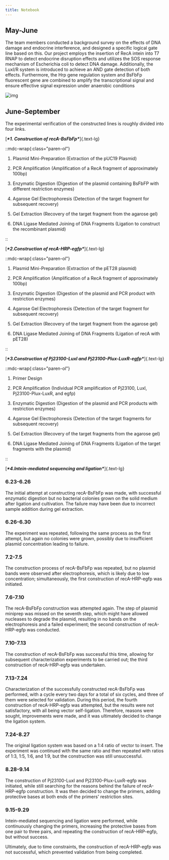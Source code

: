```yaml
---
title: Notebook
---
```


## May-June

The team members conducted a background survey on the effects of DNA damage and endocrine interference, and designed a specific logical gate line based on this. Our project employs the insertion of RecA intein into T7 RNAP to detect endocrine disruption effects and utilizes the SOS response mechanism of Escherichia coli to detect DNA damage. Additionally, the LuxI/R system is introduced to achieve an AND gate detection of both effects. Furthermore, the Hrp gene regulation system and BsFbFp fluorescent gene are combined to amplify the transcriptional signal and ensure effective signal expression under anaerobic conditions

![img](https://static.igem.wiki/teams/5358/notebook/notebook.jpg)

## June-September

The experimental verification of the constructed lines is roughly divided into four links.

 

[***\*1. Construction of recA-BsFbFp\****]{.text-lg}

::mdc-wrap{:class="paren-ol"}

1. Plasmid Mini-Preparation (Extraction of the pUC19 Plasmid)

2. PCR Amplification (Amplification of a RecA fragment of approximately 100bp)

3. Enzymatic Digestion (Digestion of the plasmid containing BsFbFP with different restriction enzymes)

4. Agarose Gel Electrophoresis (Detection of the target fragment for subsequent recovery)

5. Gel Extraction (Recovery of the target fragment from the agarose gel)

6. DNA Ligase Mediated Joining of DNA Fragments (Ligation to construct the recombinant plasmid)

::
 
[***\*2.Construction of recA-HRP-egfp\****]{.text-lg}

::mdc-wrap{:class="paren-ol"}

1. Plasmid Mini-Preparation (Extraction of the pET28 plasmid)

2. PCR Amplification (Amplification of a RecA fragment of approximately 100bp)

3. Enzymatic Digestion (Digestion of the plasmid and PCR product with restriction enzymes)

4. Agarose Gel Electrophoresis (Detection of the target fragment for subsequent recovery)

5. Gel Extraction (Recovery of the target fragment from the agarose gel)

6. DNA Ligase Mediated Joining of DNA Fragments  (Ligation of recA with pET28)

::

[***\*3.Construction of Pj23100-LuxI and Pj23100-Plux-LuxR-egfp\****]{.text-lg}

::mdc-wrap{:class="paren-ol"}

1. Primer Design

2. PCR Amplification (Individual PCR amplification of Pj23100, LuxI, Pj23100-Plux-LuxR, and egfp)

3. Enzymatic Digestion (Digestion of the plasmid and PCR products with restriction enzymes)

4. Agarose Gel Electrophoresis (Detection of the target fragments for subsequent recovery)

5. Gel Extraction (Recovery of the target fragments from the agarose gel)

6. DNA Ligase Mediated Joining of DNA Fragments (Ligation of the target fragments with the plasmid)

:: 

[***\*4.Intein-mediated sequencing and ligation\****]{.text-lg}



### 6.23-6.26

The initial attempt at constructing recA-BsFbFp was made, with successful enzymatic digestion but no bacterial colonies grown on the solid medium after ligation and cultivation. The failure may have been due to incorrect sample addition during gel extraction.

 

### 6.26-6.30

The experiment was repeated, following the same process as the first attempt, but again no colonies were grown, possibly due to insufficient plasmid concentration leading to failure.

 

### 7.2-7.5

The construction process of recA-BsFbFp was repeated, but no plasmid bands were observed after electrophoresis, which is likely due to low concentration; simultaneously, the first construction of recA-HRP-egfp was initiated.

 

### 7.6-7.10

The recA-BsFbFp construction was attempted again. The step of plasmid miniprep was missed on the seventh step, which might have allowed nucleases to degrade the plasmid, resulting in no bands on the electrophoresis and a failed experiment; the second construction of recA-HRP-egfp was conducted.

 

### 7.10-7.13

The construction of recA-BsFbFp was successful this time, allowing for subsequent characterization experiments to be carried out; the third construction of recA-HRP-egfp was undertaken.

 

### 7.13-7.24

Characterization of the successfully constructed recA-BsFbFp was performed, with a cycle every two days for a total of six cycles, and three of them were selected for validation. During this period, the fourth construction of recA-HRP-egfp was attempted, but the results were not satisfactory, with all being vector self-ligation. Therefore, reasons were sought, improvements were made, and it was ultimately decided to change the ligation system.

 

### 7.24-8.27

The original ligation system was based on a 1:4 ratio of vector to insert. The experiment was continued with the same ratio and then repeated with ratios of 1:3, 1:5, 1:6, and 1:9, but the construction was still unsuccessful.

 

### 8.28-9.14

The construction of Pj23100-LuxI and Pj23100-Plux-LuxR-egfp was initiated, while still searching for the reasons behind the failure of recA-HRP-egfp construction. It was then decided to change the primers, adding protective bases at both ends of the primers' restriction sites.

 

### 9.15-9.29

Intein-mediated sequencing and ligation were performed, while continuously changing the primers, increasing the protective bases from one pair to three pairs, and repeating the construction of recA-HRP-egfp, but without success.

 

Ultimately, due to time constraints, the construction of recA-HRP-egfp was not successful, which prevented validation from being completed.